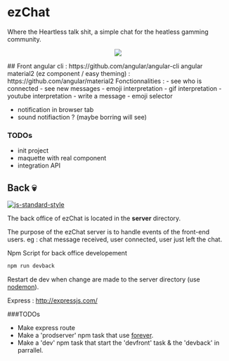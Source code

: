 # ezChat
Where the Heartless talk shit, a simple chat for the heatless gamming community.

<p align="center">
    <img src="https://jlynnrowanliterature.files.wordpress.com/2013/02/minion.gif">
</p>
## Front
angular cli : https://github.com/angular/angular-cli  
angular material2  (ez component / easy theming) :  https://github.com/angular/material2  
Fonctionnalities :  
- see who is connected
- see new messages
  - emoji interpretation
  - gif interpretation
  - youtube interpretation
- write a message
  - emoji selector

- notification in browser tab
- sound notifiaction ? (maybe borring will see)

### TODOs
- init project
- maquette with real component
- integration API


## Back :skull:
[![js-standard-style](https://cdn.rawgit.com/feross/standard/master/badge.svg)](https://github.com/feross/standard)

The back office of ezChat is located in the **server** directory.

The purpose of the ezChat server is to handle events of the front-end users. eg : chat message received, user connected, user just left the chat.

Npm Script for back office developement
```bash
npm run devback
```
Restart de dev when change are made to the server directory (use [nodemon](https://github.com/remy/nodemon)).

Express : http://expressjs.com/



###TODOs
- Make express route
- Make a 'prodserver' npm task that use [forever](https://github.com/foreverjs/forever).
- Make a 'dev' npm task that start the 'devfront' task & the 'devback' in parrallel.
